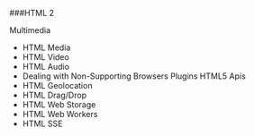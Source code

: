 ###HTML 2

Multimedia
- HTML Media
- HTML Video
- HTML Audio
- Dealing with Non-Supporting Browsers
Plugins
HTML5 Apis
- HTML Geolocation
- HTML Drag/Drop
- HTML Web Storage
- HTML Web Workers
- HTML SSE